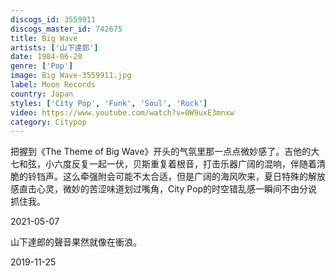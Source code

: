 ```yaml
---
discogs_id: 3559911
discogs_master_id: 742675
title: Big Wave
artists: ['山下達郎']
date: 1984-06-20
genre: ['Pop']
image: Big Wave-3559911.jpg
label: Moon Records
country: Japan
styles: ['City Pop', 'Funk', 'Soul', 'Rock']
video: https://www.youtube.com/watch?v=0W9uxE3mnxw
category: Citypop
---
```


把握到《The Theme of Big Wave》开头的气氛里那一点点微妙感了。吉他的大七和弦，小六度反复一起一伏，贝斯重复着根音，打击乐器广阔的混响，伴随着清脆的铃铛声。这么牵强附会可能不太合适，但是广阔的海风吹来，夏日特殊的解放感直击心灵，微妙的苦涩味道划过嘴角，City Pop的时空错乱感一瞬间不由分说抓住我。

<time>2021-05-07</time>

山下達郎的聲音果然就像在衝浪。

<time>2019-11-25</time>